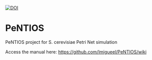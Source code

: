 [![DOI](https://img.shields.io/badge/DOI-10.1101%2F2021.04.14.439897-red)](10.4172/jcsb.1000293)

# PeNTIOS
PeNTIOS project for S. cerevisiae Petri Net simulation

Access the manual here: https://github.com/lmigueel/PeNTIOS/wiki
